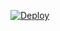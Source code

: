 [![Deploy](https://www.herokucdn.com/deploy/button.svg)](https://heroku.com/deploy?template=https://github.com/MarinaBukataya/TeaLV/tree/heroku)
